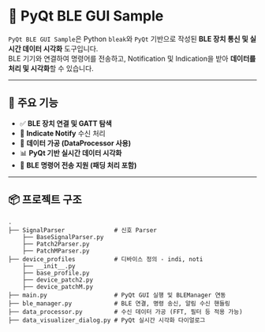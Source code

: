 # 🔗 PyQt BLE GUI Sample

`PyQt BLE GUI Sample`은 Python `bleak`와 `PyQt` 기반으로 작성된 **BLE 장치 통신 및 실시간 데이터 시각화** 도구입니다.  
BLE 기기와 연결하여 명령어를 전송하고, Notification 및 Indication을 받아 **데이터를 처리 및 시각화**할 수 있습니다.

---

## 🚀 주요 기능

- ✅ **BLE 장치 연결 및 GATT 탐색**
- 📩 **Indicate Notify** 수신 처리
- 🧠 **데이터 가공 (DataProcessor 사용)**
- 📊 **PyQt 기반 실시간 데이터 시각화**
- 🧪 **BLE 명령어 전송 지원 (패딩 처리 포함)**

---

## 📦 프로젝트 구조

```text
.
├── SignalParser              # 신호 Parser 
    ├── BaseSignalParser.py
    ├── Patch2Parser.py
    ├── PatchMParser.py
├── device_profiles           # 디바이스 정의 - indi, noti
    ├── __init__.py
    ├── base_profile.py
    ├── device_patch2.py
    ├── device_patchM.py
├── main.py                   # PyQt GUI 실행 및 BLEManager 연동
├── ble_manager.py            # BLE 연결, 명령 송신, 알림 수신 핸들링
├── data_processor.py         # 수신 데이터 가공 (FFT, 필터 등 적용 가능)
├── data_visualizer_dialog.py # PyQt 실시간 시각화 다이얼로그
